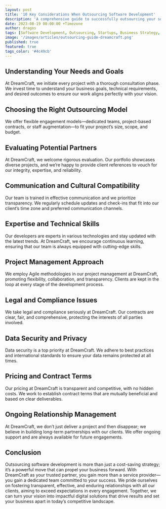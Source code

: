 ```yaml
---
layout: post
title: '10 Key Considerations When Outsourcing Software Development'
description: 'A comprehensive guide to successfully outsourcing your software development, with insights from the team at DreamCraft.'
date: 2023-08-19 00:00:00 +Timezone
author: dragos
tags: [Software Development, Outsourcing, Startups, Business Strategy, Efficiency, Rapid Deployment, Global Perspective, IT Outsourcing]
image: '/images/articles/outsourcing-guide-dreamcraft.png'
published: true
featured: true
tags_color: '#4c49cb'
---
```


## Understanding Your Needs and Goals

At DreamCraft, we initiate every project with a thorough consultation phase. We invest time to understand your business goals, technical requirements, and desired outcomes to ensure our work aligns perfectly with your vision.

## Choosing the Right Outsourcing Model

We offer flexible engagement models—dedicated teams, project-based contracts, or staff augmentation—to fit your project’s size, scope, and budget.

## Evaluating Potential Partners

At DreamCraft, we welcome rigorous evaluation. Our portfolio showcases diverse projects, and we’re happy to provide client references to vouch for our integrity, expertise, and reliability.

## Communication and Cultural Compatibility

Our team is trained in effective communication and we prioritize transparency. We regularly schedule updates and check-ins that fit into our client’s time zone and preferred communication channels.

## Expertise and Technical Skills

Our developers are experts in various technologies and stay updated with the latest trends. At DreamCraft, we encourage continuous learning, ensuring that our team is always equipped with cutting-edge skills.

## Project Management Approach

We employ Agile methodologies in our project management at DreamCraft, promoting flexibility, collaboration, and transparency. Clients are kept in the loop at every stage of the development process.

## Legal and Compliance Issues

We take legal and compliance seriously at DreamCraft. Our contracts are clear, fair, and comprehensive, protecting the interests of all parties involved.

## Data Security and Privacy

Data security is a top priority at DreamCraft. We adhere to best practices and international standards to ensure your data remains protected at all times.

## Pricing and Contract Terms

Our pricing at DreamCraft is transparent and competitive, with no hidden costs. We work to establish contract terms that are mutually beneficial and based on clear deliverables.

## Ongoing Relationship Management

At DreamCraft, we don’t just deliver a project and then disappear; we believe in building long-term partnerships with our clients. We offer ongoing support and are always available for future engagements.

## Conclusion

Outsourcing software development is more than just a cost-saving strategy; it’s a powerful move that can propel your business forward. With DreamCraft as your trusted partner, you gain more than a service provider—you gain a dedicated team committed to your success. We pride ourselves on fostering transparent, effective, and enduring relationships with all our clients, aiming to exceed expectations in every engagement. Together, we can turn your vision into impactful digital solutions that drive results and set your business apart in today’s competitive landscape.
